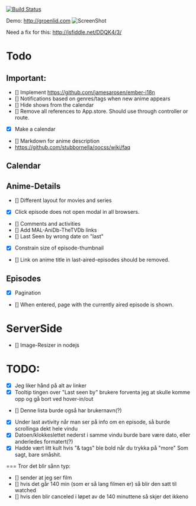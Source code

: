 [![Build Status](https://travis-ci.org/groenlid/uranime-client.png?branch=master)](https://travis-ci.org/groenlid/uranime-client)

Demo: http://groenlid.com
![ScreenShot](https://raw.github.com/groenlid/uranime-client/master/md/screenshot-1.png)

Need a fix for this: http://jsfiddle.net/DDQK4/3/

Todo
==

Important:
--
- [] Implement https://github.com/jamesarosen/ember-i18n
- [] Notifications based on genres/tags when new anime appears
- [] Hide shows from the calendar
- [] Remove all references to App.store. Should use through controller or route.
- [x] Make a calendar
- [] Markdown for anime description
- https://github.com/stubbornella/oocss/wiki/faq

Calendar
--

Anime-Details
--

- [] Different layout for movies and series 
- [x] Click episode does not open modal in all browsers.
- [] Comments and activities
- [] Add MAL-AniDb-TheTVDb links
- [] Last Seen by wrong date on "last"
- [x] Constrain size of episode-thumbnail
- [] Link on anime title in last-aired-episodes should be removed.

Episodes
--
- [x] Pagination
- [] When entered, page with the currently aired episode is shown.


ServerSide
==

- [] Image-Resizer in nodejs




TODO:
===
- [x] Jeg liker hånd på alt av linker
- [x] Tooltip tingen over "Last seen by" brukere forventa jeg at skulle komme opp og gå bort ved hover-in/out
- [] Denne lista burde også har brukernavn(?)
- [x] Under last avtivity når man ser på info om en episode, så burde scrollinga dekt hele vindu
- [x] Datoen/klokkeslettet nederst i samme vindu burde bare være dato, eller anderledes formatert(?)
- [x] Hadde vært litt kult hvis "& tags" ble bold når du trykka på "more" Som sagt, bare småshit.

===
Tror det blir sånn typ:
- [] sender at jeg ser film
- [] hvis det går 140 min (som er så lang filmen er) så blir den satt til watched
- [] hvis den blir canceled i løpet av de 140 minuttene så skjer det ikkeno
